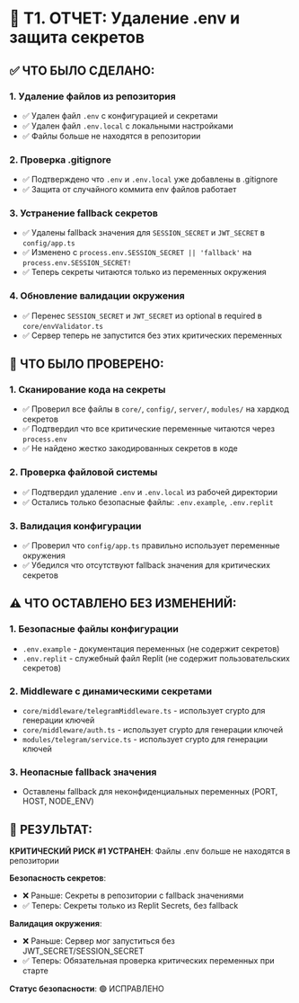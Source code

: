 # 🔐 T1. ОТЧЕТ: Удаление .env и защита секретов

## ✅ ЧТО БЫЛО СДЕЛАНО:

### 1. **Удаление файлов из репозитория**
- ✅ Удален файл `.env` с конфигурацией и секретами
- ✅ Удален файл `.env.local` с локальными настройками
- ✅ Файлы больше не находятся в репозитории

### 2. **Проверка .gitignore**
- ✅ Подтверждено что `.env` и `.env.local` уже добавлены в .gitignore
- ✅ Защита от случайного коммита env файлов работает

### 3. **Устранение fallback секретов**
- ✅ Удалены fallback значения для `SESSION_SECRET` и `JWT_SECRET` в `config/app.ts`
- ✅ Изменено с `process.env.SESSION_SECRET || 'fallback'` на `process.env.SESSION_SECRET!`
- ✅ Теперь секреты читаются только из переменных окружения

### 4. **Обновление валидации окружения**
- ✅ Перенес `SESSION_SECRET` и `JWT_SECRET` из optional в required в `core/envValidator.ts`
- ✅ Сервер теперь не запустится без этих критических переменных

## 🧪 ЧТО БЫЛО ПРОВЕРЕНО:

### 1. **Сканирование кода на секреты**
- ✅ Проверил все файлы в `core/`, `config/`, `server/`, `modules/` на хардкод секретов
- ✅ Подтвердил что все критические переменные читаются через `process.env`
- ✅ Не найдено жестко закодированных секретов в коде

### 2. **Проверка файловой системы**
- ✅ Подтвердил удаление `.env` и `.env.local` из рабочей директории
- ✅ Остались только безопасные файлы: `.env.example`, `.env.replit`

### 3. **Валидация конфигурации**
- ✅ Проверил что `config/app.ts` правильно использует переменные окружения
- ✅ Убедился что отсутствуют fallback значения для критических секретов

## ⚠️ ЧТО ОСТАВЛЕНО БЕЗ ИЗМЕНЕНИЙ:

### 1. **Безопасные файлы конфигурации**
- `.env.example` - документация переменных (не содержит секретов)
- `.env.replit` - служебный файл Replit (не содержит пользовательских секретов)

### 2. **Middleware с динамическими секретами**
- `core/middleware/telegramMiddleware.ts` - использует crypto для генерации ключей
- `core/middleware/auth.ts` - использует crypto для генерации ключей  
- `modules/telegram/service.ts` - использует crypto для генерации ключей

### 3. **Неопасные fallback значения**
- Оставлены fallback для неконфиденциальных переменных (PORT, HOST, NODE_ENV)

## 🎯 РЕЗУЛЬТАТ:

**КРИТИЧЕСКИЙ РИСК #1 УСТРАНЕН**: Файлы .env больше не находятся в репозитории

**Безопасность секретов**: 
- ❌ Раньше: Секреты в репозитории с fallback значениями
- ✅ Теперь: Секреты только из Replit Secrets, без fallback

**Валидация окружения**:
- ❌ Раньше: Сервер мог запуститься без JWT_SECRET/SESSION_SECRET
- ✅ Теперь: Обязательная проверка критических переменных при старте

**Статус безопасности**: 🟢 ИСПРАВЛЕНО